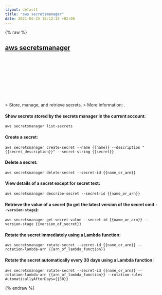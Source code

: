 ```yaml
---
layout: default
title: "aws secretsmanager"
date: 2021-06-25 18:12:13 +02:00
---
```

{% raw %}
<h2 id="aws-secretsmanager">
  <a href="/en/common/aws-secretsmanager.html">aws secretsmanager</a> <a href="#aws-secretsmanager"><svg class="icon">
    <use href="/assets/images/unicode_sprite.svg#link" />
  </svg></a>
</h2>
> Store, manage, and retrieve secrets.
> More information: <https://docs.aws.amazon.com/cli/latest/reference/secretsmanager/>.

#### Show secrets stored by the secrets manager in the current account:
```shell
aws secretsmanager list-secrets
```
#### Create a secret:
```shell
aws secretsmanager create-secret --name {{name}} --description "{{secret_description}}" --secret-string {{secret}}
```
#### Delete a secret:
```shell
aws secretsmanager delete-secret --secret-id {{name_or_arn}}
```
#### View details of a secret except for secret text:
```shell
aws secretsmanager describe-secret --secret-id {{name_or_arn}}
```
#### Retrieve the value of a secret (to get the latest version of the secret omit `--version-stage`):
```shell
aws secretsmanager get-secret-value --secret-id {{name_or_arn}} --version-stage {{version_of_secret}}
```
#### Rotate the secret immediately using a Lambda function:
```shell
aws secretsmanager rotate-secret --secret-id {{name_or_arn}} --rotation-lambda-arn {{arn_of_lambda_function}}
```
#### Rotate the secret automatically every 30 days using a Lambda function:
```shell
aws secretsmanager rotate-secret --secret-id {{name_or_arn}} --rotation-lambda-arn {{arn_of_lambda_function}} --rotation-rules AutomaticallyAfterDays={{30}}
```
{% endraw %}